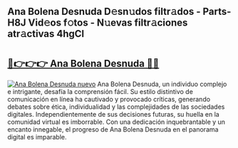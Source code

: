 ## Ana Bolena Desnuda D𝚎sn𝚞dos filtr𝚊dos - Parts-H8J Vid𝚎os f𝚘tos - N𝚞evas filtr𝚊ciones atr𝚊ctivas 4hgCl

# <h2><a href="http://mbbudg.tromn.icu/?c=Ana+Bolena+Desnuda">🔗👉👉👉 Ana Bolena Desnuda 🔗🔗</a></h2>

[![Ana Bolena Desnuda nuevo](https://i.imgur.com/pEAQMta.gif)](http://mbbudg.tromn.icu/?c=Ana+Bolena+Desnuda)
Ana Bolena Desnuda, un individuo complejo e intrigante, desafía la comprensión fácil. Su estilo distintivo de comunicación en línea ha cautivado y provocado críticas, generando debates sobre ética, individualidad y las complejidades de las sociedades digitales. Independientemente de sus decisiones futuras, su huella en la comunidad virtual es imborrable. Con una dedicación inquebrantable y un encanto innegable, el progreso de Ana Bolena Desnuda en el panorama digital es imparable.
